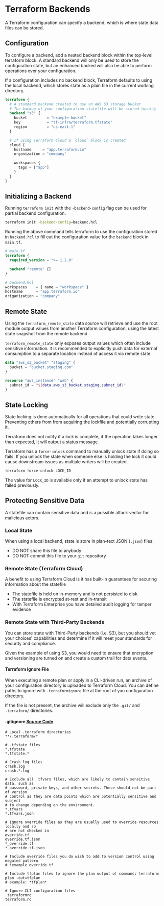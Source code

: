 # Terraform Backends

A Terraform configuration can specify a backend, which is where state data files
can be stored.

## Configuration

To configure a backend, add a nested backend block within the top-level terraform
block. A standard backend will only be used to store the configuration state, but an
enhanced backed will also be able to perform operations over your configuration.

If a configuration includes no backend block, Terraform defaults to using the local
backend, which stores state as a plain file in the current working directory.

```terraform
terraform {
  # A standard backend created to use an AWS S3 storage bucket
  # The backup of your configuration statefile will be stored locally
  backend "s3" {
    bucket         = "example-bucket"
    key            = "tf-infra/terraform.tfstate"
    region         = "us-east-1"
  }

  # If using Terraform Cloud a `cloud` block is created
  cloud {
    hostname     = "app.terraform.io"
    organization = "company"

    workspaces {
      tags = ["app"]
    }
  }
}
```

## Initializing a Backend

Running `terraform init` with the `-backend-config` flag can be used for partial
backend configuration.

```bash
terraform init -backend-config=backend.hcl
```

Running the above command tells terraform to use the configuration stored in
`backend.hcl` to fill out the configuration value for the `backend` block in `main.tf`.

```terraform
# main.tf
terraform {
  required_version = ">= 1.2.0"

  backend "remote" {}
}

# backend.hcl
workspaces    = { name = "workspace" }
hostname      = "app.terraform.io"
origanization = "company"
```

## Remote State

Using the `terraform_remote_state` data source will retrieve and use the root
module output values from another Terraform configuration, using the latest state
snapshot from the remote backend.

`terraform_remote_state` only exposes output values which often include sensitive
information. It is recommended to explicitly push data for external consumption
to a separate location instead of access it via remote state.

```terraform
data "aws_s3_bucket" "staging" {
  bucket = "bucket.staging.com"
}

resource "aws_instance" "web" {
  subnet_id = "${data.aws_s3_bucket.staging.subnet_id}"
}
```

## State Locking

State locking is done automatically for all operations that could write state.
Preventing others from from acquiring the lockfile and potentially corrupting it.

Terraform does not notify if a lock is complete, if the operation takes longer than
expected, it will output a status message.

Terraform has a `force-unlock` command to manually unlock state if doing so fails.
If you unlock the state when someone else is holding the lock it could cause downstream
issues as multiple writers will be created.

```bash
terraform force-unlock LOCK_ID
```

The value for `LOCK_ID` is available only if an attempt to unlock state has failed
previously.

## Protecting Sensitive Data

A statefile can contain sensitive data and is a possible attack vector for
malicious actors.

### Local State

When using a local backend, state is store in plan-text JSON (`.json`) files:

-   DO NOT share this file to anybody
-   DO NOT commit this file to your `git` repository

### Remote State (Terraform Cloud)

A benefit to using Terraform Cloud is it has built-in guarantees for securing
information about the statefile

-   The statefile is held on in-memory and is not persisted to disk.
-   The statefile is encrypted at-rest and in-transit
-   With Terraform Enterprise you have detailed audit logging for tamper
    evidence

### Remote State with Third-Party Backends

You can store state with Third-Party backends (i.e. S3), but you should vet your
choices' capabilities and determine if it will meet your standards for security
and compliance.

Given the example of using S3, you would need to ensure that encryption and
versioning are turned on and create a custom trail for data events.

#### Terraform Ignore File

When executing a remote plan or apply in a CLI-driven run, an archive of your
configuration directory is uploaded to Terraform Cloud. You can define paths to
ignore with `.terraformignore` file at the root of you configuration directory.

If the file is not present, the archive will exclude only the `.git/` and
`.terraform/` directories.

#### .gitignore [Source Code](https://github.com/github/gitignore/blob/main/Terraform.gitignore)

```gitignore
# Local .terraform directories
**/.terraform/*

# .tfstate files
*.tfstate
*.tfstate.*

# Crash log files
crash.log
crash.*.log

# Exclude all .tfvars files, which are likely to contain sensitive data, such as
# password, private keys, and other secrets. These should not be part of version
# control as they are data points which are potentially sensitive and subject
# to change depending on the environment.
*.tfvars
*.tfvars.json

# Ignore override files as they are usually used to override resources locally and so
# are not checked in
override.tf
override.tf.json
*_override.tf
*_override.tf.json

# Include override files you do wish to add to version control using negated pattern
# !example_override.tf

# Include tfplan files to ignore the plan output of command: terraform plan -out=tfplan
# example: *tfplan*

# Ignore CLI configuration files
.terraformrc
terraform.rc
```
